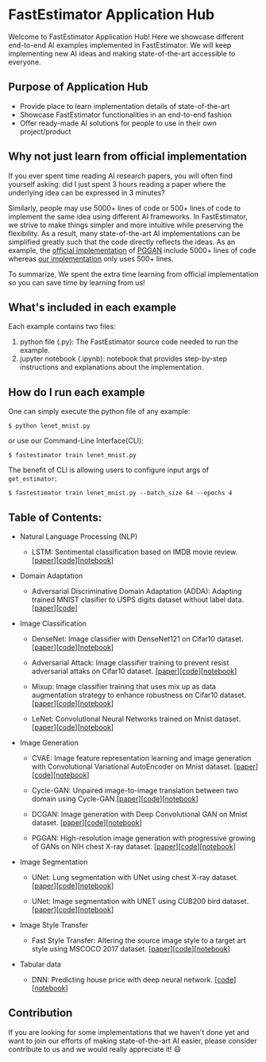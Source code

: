 # FastEstimator Application Hub

Welcome to FastEstimator Application Hub! Here we showcase different end-to-end AI examples implemented in FastEstimator. We will keep implementing new AI ideas and making state-of-the-art accessible to everyone.

## Purpose of Application Hub

* Provide place to learn implementation details of state-of-the-art
* Showcase FastEstimator functionalities in an end-to-end fashion
* Offer ready-made AI solutions for people to use in their own project/product


## Why not just learn from official implementation
If you ever spent time reading AI research papers, you will often find yourself asking: did I just spent 3 hours reading a paper where the underlying idea can be expressed in 3 minutes?

Similarly, people may use 5000+ lines of code or 500+ lines of code to implement the same idea using different AI frameworks. In FastEstimator, we strive to make things simpler and more intuitive while preserving the flexibility. As a result, many state-of-the-art AI implementations can be simplified greatly such that the code directly reflects the ideas. As an example, the [official implementation](https://github.com/tkarras/progressive_growing_of_gans) of [PGGAN](https://arxiv.org/abs/1710.10196) include 5000+ lines of code whereas [our implementation](https://github.com/fastestimator/fastestimator/tree/master/apphub/image_generation/pggan_nihchestxray) only uses 500+ lines.

To summarize, We spent the extra time learning from official implementation so you can save time by learning from us!

## What's included in each example

Each example contains two files:

1. python file (.py): The FastEstimator source code needed to run the example.
2. jupyter notebook (.ipynb): notebook that provides step-by-step instructions and explanations about the implementation.


## How do I run each example

One can simply execute the python file of any example:
```
$ python lenet_mnist.py
```

or use our Command-Line Interface(CLI):

```
$ fastestimator train lenet_mnist.py
```

The benefit of CLI is allowing users to configure input args of `get_estimator`:

```
$ fastestimator train lenet_mnist.py --batch_size 64 --epochs 4
```


## Table of Contents:
* Natural Language Processing (NLP)

    * LSTM: Sentimental classification based on IMDB movie review. [[paper](https://www.bioinf.jku.at/publications/older/2604.pdf)][[code](https://github.com/fastestimator/fastestimator/blob/master/apphub/NLP/lstm_imdb/lstm_imdb.py)][[notebook](https://github.com/fastestimator/fastestimator/blob/master/apphub/NLP/lstm_imdb/lstm_imdb.ipynb)]

* Domain Adaptation
    * Adversarial Discriminative Domain Adaptation (ADDA): Adapting trained MNIST clasifier to USPS digits dataset without label data. [[paper](https://arxiv.org/abs/1702.05464)][[code](https://github.com/fastestimator/fastestimator/blob/master/apphub/domain_adaptation/ADDA/ADDA.py)]

* Image Classification
    * DenseNet: Image classifier with DenseNet121 on Cifar10 dataset. [[paper](https://arxiv.org/abs/1608.06993)][[code](https://github.com/fastestimator/fastestimator/blob/master/apphub/image_classification/densenet121_cifar10/densenet121_cifar10.py)][[notebook](https://github.com/fastestimator/fastestimator/blob/master/apphub/image_classification/densenet121_cifar10/densenet121_cifar10.ipynb)]

    * Adversarial Attack: Image classifier training to prevent resist adversarial attaks on Cifar10 dataset. [[paper](https://arxiv.org/abs/1412.6572)][[code](https://github.com/fastestimator/fastestimator/blob/master/apphub/image_classification/lenet_cifar10_adversarial/lenet_cifar10_adversarial.py)][[notebook](https://github.com/fastestimator/fastestimator/blob/master/apphub/image_classification/lenet_cifar10_adversarial/lenet_cifar10_adversarial.ipynb)]

    * Mixup: Image classifier training that uses mix up as data augmentation strategy to enhance robustness on Cifar10 dataset. [[paper](https://arxiv.org/abs/1710.09412)][[code](https://github.com/fastestimator/fastestimator/blob/master/apphub/image_classification/lenet_cifar10_mixup/lenet_cifar10_mixup.py)][[notebook](https://github.com/fastestimator/fastestimator/blob/master/apphub/image_classification/lenet_cifar10_mixup/lenet_cifar10_mixup.ipynb)]

    * LeNet: Convolutional Neural Networks trained on Mnist dataset. [[paper](http://yann.lecun.com/exdb/publis/pdf/lecun-01a.pdf)][[code](https://github.com/fastestimator/fastestimator/blob/master/apphub/image_classification/lenet_mnist/lenet_mnist.py)][[notebook](https://github.com/fastestimator/fastestimator/blob/master/apphub/image_classification/lenet_mnist/lenet_mnist.ipynb)]

* Image Generation
    * CVAE: Image feature representation learning and image generation with Convolutional Variational AutoEncoder on Mnist dataset. [[paper](https://arxiv.org/abs/1312.6114)][[code](https://github.com/fastestimator/fastestimator/blob/master/apphub/image_generation/cvae_mnist/cvae_mnist.py)][[notebook](https://github.com/fastestimator/fastestimator/blob/master/apphub/image_generation/cvae_mnist/cvae_mnist.ipynb)]

    * Cycle-GAN: Unpaired image-to-image translation between two domain using Cycle-GAN.[[paper](https://arxiv.org/abs/1703.10593)][[code](https://github.com/fastestimator/fastestimator/blob/master/apphub/image_generation/cyclegan_horse2zebra/cyclegan_horse2zebra.py)][[notebook](https://github.com/fastestimator/fastestimator/blob/master/apphub/image_generation/cyclegan_horse2zebra/cyclegan.ipynb)]

    * DCGAN: Image generation with Deep Convolutional GAN on Mnist dataset. [[paper](https://arxiv.org/abs/1511.06434)][[code](https://github.com/fastestimator/fastestimator/blob/master/apphub/image_generation/dcgan_mnist/dcgan_mnist.py)][[notebook](https://github.com/fastestimator/fastestimator/blob/master/apphub/image_generation/dcgan_mnist/dcgan_mnist.ipynb)]

    * PGGAN: High-resolution image generation with progressive growing of GANs on NIH chest X-ray dataset. [[paper](https://arxiv.org/abs/1710.10196)][[code](https://github.com/fastestimator/fastestimator/blob/master/apphub/image_generation/pggan_nihchestxray/pggan_nihchestxray.py)][[notebook](https://github.com/fastestimator/fastestimator/blob/master/apphub/image_generation/pggan_nihchestxray/pggan_nihchestxray.ipynb)]

* Image Segmentation
    * UNet: Lung segmentation with UNet using chest X-ray dataset. [[paper](https://arxiv.org/abs/1505.04597)][[code](https://github.com/fastestimator/fastestimator/blob/master/apphub/image_segmentation/unet_montgomery/unet_montgomery.py)][[notebook](https://github.com/fastestimator/fastestimator/blob/master/apphub/image_segmentation/unet_montgomery/unet_montgomery.ipynb)]

    * UNet: Image segmentation with UNET using CUB200 bird dataset. [[paper](https://arxiv.org/abs/1505.04597)][[code](https://github.com/fastestimator/fastestimator/blob/master/apphub/image_segmentation/unet_cub200/unet_cub200.py)][[notebook](https://github.com/fastestimator/fastestimator/blob/master/apphub/image_segmentation/unet_cub200/unet_cub200.ipynb)]

* Image Style Transfer
    * Fast Style Transfer: Altering the source image style to a target art style using MSCOCO 2017 dataset. [[paper](https://cs.stanford.edu/people/jcjohns/papers/eccv16/JohnsonECCV16.pdf)][[code](https://github.com/fastestimator/fastestimator/blob/master/apphub/image_styletransfer/fst_coco/fst_coco.py)][[notebook](https://github.com/fastestimator/fastestimator/blob/master/apphub/image_styletransfer/fst_coco/fst_coco.ipynb)]

* Tabular data
    * DNN: Predicting house price with deep neural network. [[code](https://github.com/fastestimator/fastestimator/blob/master/apphub/tabular/dnn_housing/dnn_housing.py)][[notebook](https://github.com/fastestimator/fastestimator/blob/master/apphub/tabular/dnn_housing/dnn_housing.ipynb)]

## Contribution
If you are looking for some implementations that we haven't done yet and want to join our efforts of making state-of-the-art AI easier, please consider contribute to us and we would really appreciate it! :smiley:
